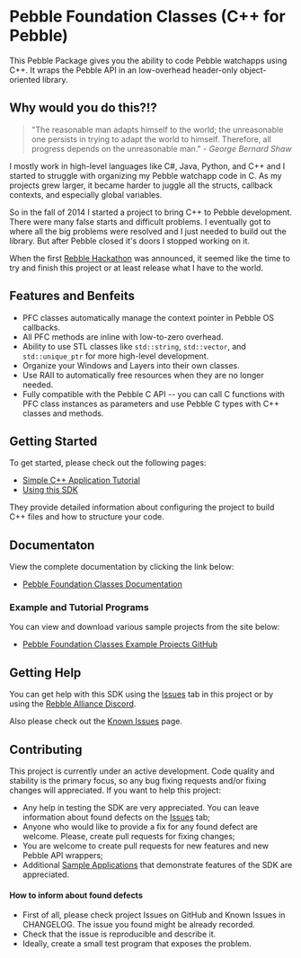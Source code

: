 # Pebble Foundation Classes (C++ for Pebble)

This Pebble Package gives you the ability to code Pebble watchapps using C++.  It wraps the Pebble API in an low-overhead header-only object-oriented library. 

## Why would you do this?!?

> "The reasonable man adapts himself to the world; the unreasonable one persists in trying to adapt the world to himself. Therefore, all progress depends on the unreasonable man."
\- *George Bernard Shaw*

I mostly work in high-level languages like C#, Java, Python, and C++ and I started to struggle with organizing my Pebble watchapp code in C.  As my projects grew larger, it became harder to juggle all the structs, callback contexts, and especially global variables.  

So in the fall of 2014 I started a project to bring C++ to Pebble development.  There were many false starts and difficult problems.  I eventually got to where all the big problems were resolved and I just needed to build out the library.  But after Pebble closed it's doors I stopped working on it.

When the first [Rebble Hackathon](https://rebble.io/hackathon-001/) was announced, it seemed like the time to try and finish this project or at least release what I have to the world.  

## Features and Benfeits

* PFC classes automatically manage the context pointer in Pebble OS callbacks.
* All PFC methods are inline with low-to-zero overhead.
* Ability to use STL classes like `std::string`, `std::vector`, and `std::unique_ptr` for more high-level development.
* Organize your Windows and Layers into their own classes.
* Use RAII to automatically free resources when they are no longer needed.
* Fully compatible with the Pebble C API -- you can call C functions with PFC class instances as parameters and use Pebble C types with C++ classes and methods.  

## Getting Started

To get started, please check out the following pages:

* [Simple C++ Application Tutorial](https://codaris.github.io/pebble-cpp/tutorial.html)
* [Using this SDK](https://codaris.github.io/pebble-cpp/using.html)

They provide detailed information about configuring the project to build C++ files and how to structure your code.

## Documentaton

View the complete documentation by clicking the link below:

* [Pebble Foundation Classes Documentation](https://codaris.github.io/pebble-cpp/)

### Example and Tutorial Programs

You can view and download various sample projects from the site below:

* [Pebble Foundation Classes Example Projects GitHub](https://github.com/codaris/pebble-cpp-examples)

## Getting Help

You can get help with this SDK using the [Issues](https://github.com/codaris/pebble-cpp/issues) tab in this project or by using the [Rebble Alliance Discord](https://discord.com/invite/aRUAYFN).

Also please check out the [Known Issues](https://codaris.github.io/pebble-cpp/issues.html) page.

## Contributing

This project is currently under an active development. Code quality and stability is the primary focus, so any bug fixing requests and/or fixing changes will appreciated. If you want to help this project:

* Any help in testing the SDK are very appreciated. You can leave information about found defects on the [Issues](https://github.com/codaris/pebble-cpp/issues) tab;
* Anyone who would like to provide a fix for any found defect are welcome. Please, create pull requests for fixing changes;
* You are welcome to create pull requests for new features and new Pebble API wrappers;
* Additional [Sample Applications](https://github.com/codaris/pebble-cpp-examples) that demonstrate features of the SDK are appreciated.

#### How to inform about found defects

* First of all, please check project Issues on GitHub and Known Issues in CHANGELOG. The issue you found might be already recorded.
* Check that the issue is reproducible and describe it.
* Ideally, create a small test program that exposes the problem.
